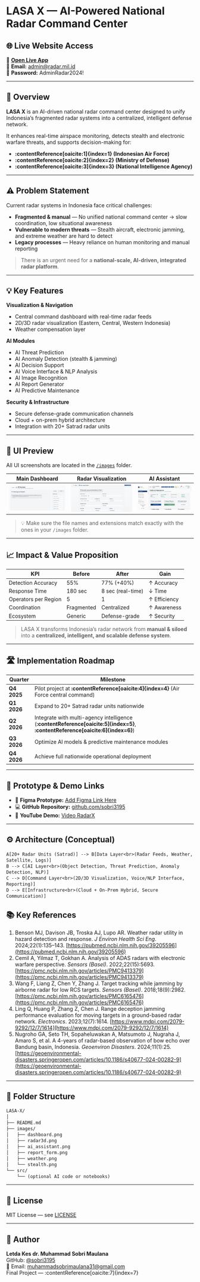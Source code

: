 # LASA X — AI-Powered National Radar Command Center

## 🌐 Live Website Access
🚀 **[Open Live App](https://radarx.diskesau.site)**  
📧 **Email:** admin@radar.mil.id  
🔑 **Password:** AdminRadar2024!

---

## 📌 Overview
**LASA X** is an AI-driven national radar command center designed to unify Indonesia’s fragmented radar systems into a centralized, intelligent defense network.  

It enhances real-time airspace monitoring, detects stealth and electronic warfare threats, and supports decision-making for:

- **:contentReference[oaicite:1]{index=1} (Indonesian Air Force)**
- **:contentReference[oaicite:2]{index=2} (Ministry of Defense)**
- **:contentReference[oaicite:3]{index=3} (National Intelligence Agency)**

---

## ⚠️ Problem Statement
Current radar systems in Indonesia face critical challenges:

- **Fragmented & manual** — No unified national command center → slow coordination, low situational awareness  
- **Vulnerable to modern threats** — Stealth aircraft, electronic jamming, and extreme weather are hard to detect  
- **Legacy processes** — Heavy reliance on human monitoring and manual reporting

> There is an urgent need for a **national-scale, AI-driven, integrated radar platform**.

---

## 💡 Key Features
**Visualization & Navigation**
- Central command dashboard with real-time radar feeds
- 2D/3D radar visualization (Eastern, Central, Western Indonesia)
- Weather compensation layer

**AI Modules**
- AI Threat Prediction
- AI Anomaly Detection (stealth & jamming)
- AI Decision Support
- AI Voice Interface & NLP Analysis
- AI Image Recognition
- AI Report Generator
- AI Predictive Maintenance

**Security & Infrastructure**
- Secure defense-grade communication channels
- Cloud + on-prem hybrid architecture
- Integration with 20+ Satrad radar units

---

## 📸 UI Preview
All UI screenshots are located in the [`/images`](./images) folder.

| Main Dashboard | Radar Visualization | AI Assistant |
|---|---|---|
| ![Dashboard](images/WhatsApp%20Image%202025-09-15%20at%2006.02.51.jpeg) | ![Radar](images/WhatsApp%20Image%202025-09-15%20at%2005.58.34.jpeg) | ![AI](images/WhatsApp%20Image%202025-09-15%20at%2005.58.02.jpeg) |

> 💡 Make sure the file names and extensions match exactly with the ones in your `/images` folder.


---

## 📈 Impact & Value Proposition
| KPI                     | Before            | After                 | Gain            |
|--------------------------|------------------|------------------------|----------------|
| Detection Accuracy       | 55%               | 77% (+40%)             | ↑ Accuracy      |
| Response Time             | 180 sec           | 8 sec (real-time)      | ↓ Time           |
| Operators per Region     | 5                  | 1                      | ↑ Efficiency    |
| Coordination              | Fragmented         | Centralized             | ↑ Awareness |
| Ecosystem                  | Generic              | Defense-grade             | ↑ Security |

> LASA X transforms Indonesia’s radar network from **manual & siloed** into a **centralized, intelligent, and scalable defense system**.

---

## 🛣️ Implementation Roadmap
| Quarter | Milestone |
|---------|------------|
| **Q4 2025** | Pilot project at **:contentReference[oaicite:4]{index=4}** (Air Force central command) |
| **Q1 2026** | Expand to 20+ Satrad radar units nationwide |
| **Q2 2026** | Integrate with multi-agency intelligence (**:contentReference[oaicite:5]{index=5}**, **:contentReference[oaicite:6]{index=6}**) |
| **Q3 2026** | Optimize AI models & predictive maintenance modules |
| **Q4 2026** | Achieve full nationwide operational deployment |

---

## 🧪 Prototype & Demo Links
- 🎨 **Figma Prototype:** [Add Figma Link Here](#)  
- 💻 **GitHub Repository:** [github.com/sobri3195](https://github.com/sobri3195)  
- 🎥 **YouTube Demo:** [Video RadarX](https://www.youtube.com/watch?v=h5qZGoS-mew)

---

## ⚙️ Architecture (Conceptual)
    A[20+ Radar Units (Satrad)] --> B[Data Layer<br>(Radar Feeds, Weather, Satellite, Logs)]
    B --> C[AI Layer<br>(Object Detection, Threat Prediction, Anomaly Detection, NLP)]
    C --> D[Command Layer<br>(2D/3D Visualization, Voice/NLP Interface, Reporting)]
    D --> E[Infrastructure<br>(Cloud + On-Prem Hybrid, Secure Communication)]

## 📚 Key References
1. Benson MJ, Davison JB, Troska AJ, Lupo AR. Weather radar utility in hazard detection and response. *J Environ Health Sci Eng*. 2024;22(1):135–143. [https://pubmed.ncbi.nlm.nih.gov/39205596](https://pubmed.ncbi.nlm.nih.gov/39205596)
2. Cemil A, Yilmaz T, Gokhan A. Analysis of ADAS radars with electronic warfare perspective. *Sensors (Basel)*. 2022;22(15):5693. [https://pmc.ncbi.nlm.nih.gov/articles/PMC9413379](https://pmc.ncbi.nlm.nih.gov/articles/PMC9413379)
3. Wang F, Liang Z, Chen Y, Zhang J. Target tracking while jamming by airborne radar for low RCS targets. *Sensors (Basel)*. 2018;18(9):2982. [https://pmc.ncbi.nlm.nih.gov/articles/PMC6165476](https://pmc.ncbi.nlm.nih.gov/articles/PMC6165476)
4. Ling Q, Huang P, Zhang Z, Chen J. Range deception jamming performance evaluation for moving targets in a ground-based radar network. *Electronics*. 2023;12(7):1614. [https://www.mdpi.com/2079-9292/12/7/1614](https://www.mdpi.com/2079-9292/12/7/1614)
5. Nugroho GA, Seto TH, Sopaheluwakan A, Matsumoto J, Nugraha J, Amaro S, et al. A 4-years of radar-based observation of bow echo over Bandung basin, Indonesia. *Geoenviron Disasters*. 2024;11(1):25. [https://geoenvironmental-disasters.springeropen.com/articles/10.1186/s40677-024-00282-9](https://geoenvironmental-disasters.springeropen.com/articles/10.1186/s40677-024-00282-9)

---

## 📁 Folder Structure
```plaintext
LASA-X/
│
├── README.md
├── images/
│   ├── dashboard.png
│   ├── radar3d.png
│   ├── ai_assistant.png
│   ├── report_form.png
│   ├── weather.png
│   └── stealth.png
└── src/
    └── (optional AI code or notebooks)
```


---

## 📄 License
MIT License — see [LICENSE](LICENSE)

---

## 👤 Author
**Letda Kes dr. Muhammad Sobri Maulana**  
GitHub: [@sobri3195](https://github.com/sobri3195)  
📧 Email: [muhammadsobrimaulana31@gmail.com](mailto:muhammadsobrimaulana31@gmail.com)  
Final Project — :contentReference[oaicite:7]{index=7}

